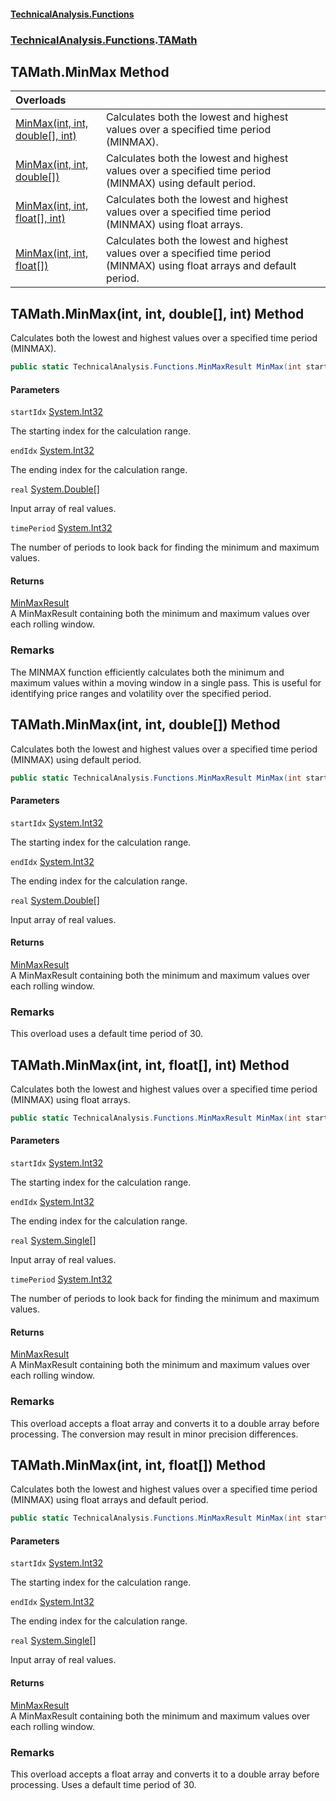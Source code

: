#### [TechnicalAnalysis\.Functions](Atypical.TechnicalAnalysis.Functions.md 'Atypical\.TechnicalAnalysis\.Functions')
### [TechnicalAnalysis\.Functions](Atypical.TechnicalAnalysis.Functions.md#TechnicalAnalysis.Functions 'TechnicalAnalysis\.Functions').[TAMath](TAMath.md 'TechnicalAnalysis\.Functions\.TAMath')

## TAMath\.MinMax Method

| Overloads | |
| :--- | :--- |
| [MinMax\(int, int, double\[\], int\)](TAMath.MinMax.md#TechnicalAnalysis.Functions.TAMath.MinMax(int,int,double[],int) 'TechnicalAnalysis\.Functions\.TAMath\.MinMax\(int, int, double\[\], int\)') | Calculates both the lowest and highest values over a specified time period \(MINMAX\)\. |
| [MinMax\(int, int, double\[\]\)](TAMath.MinMax.md#TechnicalAnalysis.Functions.TAMath.MinMax(int,int,double[]) 'TechnicalAnalysis\.Functions\.TAMath\.MinMax\(int, int, double\[\]\)') | Calculates both the lowest and highest values over a specified time period \(MINMAX\) using default period\. |
| [MinMax\(int, int, float\[\], int\)](TAMath.MinMax.md#TechnicalAnalysis.Functions.TAMath.MinMax(int,int,float[],int) 'TechnicalAnalysis\.Functions\.TAMath\.MinMax\(int, int, float\[\], int\)') | Calculates both the lowest and highest values over a specified time period \(MINMAX\) using float arrays\. |
| [MinMax\(int, int, float\[\]\)](TAMath.MinMax.md#TechnicalAnalysis.Functions.TAMath.MinMax(int,int,float[]) 'TechnicalAnalysis\.Functions\.TAMath\.MinMax\(int, int, float\[\]\)') | Calculates both the lowest and highest values over a specified time period \(MINMAX\) using float arrays and default period\. |

<a name='TechnicalAnalysis.Functions.TAMath.MinMax(int,int,double[],int)'></a>

## TAMath\.MinMax\(int, int, double\[\], int\) Method

Calculates both the lowest and highest values over a specified time period \(MINMAX\)\.

```csharp
public static TechnicalAnalysis.Functions.MinMaxResult MinMax(int startIdx, int endIdx, double[] real, int timePeriod);
```
#### Parameters

<a name='TechnicalAnalysis.Functions.TAMath.MinMax(int,int,double[],int).startIdx'></a>

`startIdx` [System\.Int32](https://docs.microsoft.com/en-us/dotnet/api/System.Int32 'System\.Int32')

The starting index for the calculation range\.

<a name='TechnicalAnalysis.Functions.TAMath.MinMax(int,int,double[],int).endIdx'></a>

`endIdx` [System\.Int32](https://docs.microsoft.com/en-us/dotnet/api/System.Int32 'System\.Int32')

The ending index for the calculation range\.

<a name='TechnicalAnalysis.Functions.TAMath.MinMax(int,int,double[],int).real'></a>

`real` [System\.Double](https://docs.microsoft.com/en-us/dotnet/api/System.Double 'System\.Double')[\[\]](https://docs.microsoft.com/en-us/dotnet/api/System.Array 'System\.Array')

Input array of real values\.

<a name='TechnicalAnalysis.Functions.TAMath.MinMax(int,int,double[],int).timePeriod'></a>

`timePeriod` [System\.Int32](https://docs.microsoft.com/en-us/dotnet/api/System.Int32 'System\.Int32')

The number of periods to look back for finding the minimum and maximum values\.

#### Returns
[MinMaxResult](MinMaxResult.md 'TechnicalAnalysis\.Functions\.MinMaxResult')  
A MinMaxResult containing both the minimum and maximum values over each rolling window\.

### Remarks
The MINMAX function efficiently calculates both the minimum and maximum values within a moving window
in a single pass\. This is useful for identifying price ranges and volatility over the specified period\.

<a name='TechnicalAnalysis.Functions.TAMath.MinMax(int,int,double[])'></a>

## TAMath\.MinMax\(int, int, double\[\]\) Method

Calculates both the lowest and highest values over a specified time period \(MINMAX\) using default period\.

```csharp
public static TechnicalAnalysis.Functions.MinMaxResult MinMax(int startIdx, int endIdx, double[] real);
```
#### Parameters

<a name='TechnicalAnalysis.Functions.TAMath.MinMax(int,int,double[]).startIdx'></a>

`startIdx` [System\.Int32](https://docs.microsoft.com/en-us/dotnet/api/System.Int32 'System\.Int32')

The starting index for the calculation range\.

<a name='TechnicalAnalysis.Functions.TAMath.MinMax(int,int,double[]).endIdx'></a>

`endIdx` [System\.Int32](https://docs.microsoft.com/en-us/dotnet/api/System.Int32 'System\.Int32')

The ending index for the calculation range\.

<a name='TechnicalAnalysis.Functions.TAMath.MinMax(int,int,double[]).real'></a>

`real` [System\.Double](https://docs.microsoft.com/en-us/dotnet/api/System.Double 'System\.Double')[\[\]](https://docs.microsoft.com/en-us/dotnet/api/System.Array 'System\.Array')

Input array of real values\.

#### Returns
[MinMaxResult](MinMaxResult.md 'TechnicalAnalysis\.Functions\.MinMaxResult')  
A MinMaxResult containing both the minimum and maximum values over each rolling window\.

### Remarks
This overload uses a default time period of 30\.

<a name='TechnicalAnalysis.Functions.TAMath.MinMax(int,int,float[],int)'></a>

## TAMath\.MinMax\(int, int, float\[\], int\) Method

Calculates both the lowest and highest values over a specified time period \(MINMAX\) using float arrays\.

```csharp
public static TechnicalAnalysis.Functions.MinMaxResult MinMax(int startIdx, int endIdx, float[] real, int timePeriod);
```
#### Parameters

<a name='TechnicalAnalysis.Functions.TAMath.MinMax(int,int,float[],int).startIdx'></a>

`startIdx` [System\.Int32](https://docs.microsoft.com/en-us/dotnet/api/System.Int32 'System\.Int32')

The starting index for the calculation range\.

<a name='TechnicalAnalysis.Functions.TAMath.MinMax(int,int,float[],int).endIdx'></a>

`endIdx` [System\.Int32](https://docs.microsoft.com/en-us/dotnet/api/System.Int32 'System\.Int32')

The ending index for the calculation range\.

<a name='TechnicalAnalysis.Functions.TAMath.MinMax(int,int,float[],int).real'></a>

`real` [System\.Single](https://docs.microsoft.com/en-us/dotnet/api/System.Single 'System\.Single')[\[\]](https://docs.microsoft.com/en-us/dotnet/api/System.Array 'System\.Array')

Input array of real values\.

<a name='TechnicalAnalysis.Functions.TAMath.MinMax(int,int,float[],int).timePeriod'></a>

`timePeriod` [System\.Int32](https://docs.microsoft.com/en-us/dotnet/api/System.Int32 'System\.Int32')

The number of periods to look back for finding the minimum and maximum values\.

#### Returns
[MinMaxResult](MinMaxResult.md 'TechnicalAnalysis\.Functions\.MinMaxResult')  
A MinMaxResult containing both the minimum and maximum values over each rolling window\.

### Remarks
This overload accepts a float array and converts it to a double array before processing\.
The conversion may result in minor precision differences\.

<a name='TechnicalAnalysis.Functions.TAMath.MinMax(int,int,float[])'></a>

## TAMath\.MinMax\(int, int, float\[\]\) Method

Calculates both the lowest and highest values over a specified time period \(MINMAX\) using float arrays and default period\.

```csharp
public static TechnicalAnalysis.Functions.MinMaxResult MinMax(int startIdx, int endIdx, float[] real);
```
#### Parameters

<a name='TechnicalAnalysis.Functions.TAMath.MinMax(int,int,float[]).startIdx'></a>

`startIdx` [System\.Int32](https://docs.microsoft.com/en-us/dotnet/api/System.Int32 'System\.Int32')

The starting index for the calculation range\.

<a name='TechnicalAnalysis.Functions.TAMath.MinMax(int,int,float[]).endIdx'></a>

`endIdx` [System\.Int32](https://docs.microsoft.com/en-us/dotnet/api/System.Int32 'System\.Int32')

The ending index for the calculation range\.

<a name='TechnicalAnalysis.Functions.TAMath.MinMax(int,int,float[]).real'></a>

`real` [System\.Single](https://docs.microsoft.com/en-us/dotnet/api/System.Single 'System\.Single')[\[\]](https://docs.microsoft.com/en-us/dotnet/api/System.Array 'System\.Array')

Input array of real values\.

#### Returns
[MinMaxResult](MinMaxResult.md 'TechnicalAnalysis\.Functions\.MinMaxResult')  
A MinMaxResult containing both the minimum and maximum values over each rolling window\.

### Remarks
This overload accepts a float array and converts it to a double array before processing\.
Uses a default time period of 30\.